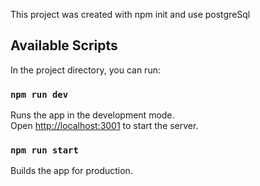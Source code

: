 This project was created with npm init and use postgreSql

## Available Scripts

In the project directory, you can run:

### `npm run dev`

Runs the app in the development mode.<br />
Open [http://localhost:3001](http://localhost:3001) to start the server.

### `npm run start`

Builds the app for production.
